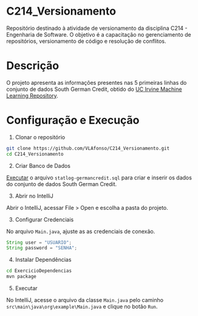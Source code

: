 # C214_Versionamento
Repositório destinado à atividade de versionamento da disciplina C214 - Engenharia de Software.
O objetivo é a capacitação no gerenciamento de repositórios, versionamento de código e resolução de conflitos.

# Descrição
O projeto apresenta as informações presentes nas 5 primeiras linhas do conjunto de dados South German Credit, obtido do [UC Irvine Machine Learning Repository](https://archive.ics.uci.edu/dataset/573/south+german+credit+update).

# Configuração e Execução
1. Clonar o repositório
```bash
git clone https://github.com/VLAfonso/C214_Versionamento.git
cd C214_Versionamento
```
2. Criar Banco de Dados

[Executar](statlog-germancredit.sql) o arquivo `statlog-germancredit.sql` para criar e inserir os dados do conjunto de dados South German Credit.

3. Abrir no IntelliJ

Abrir o IntelliJ, acessar File > Open e escolha a pasta do projeto.

3. Configurar Credenciais

No arquivo `Main.java`, ajuste as as credenciais de conexão.
```Java
String user = "USUARIO";
String password = "SENHA";
```

4. Instalar Dependências
```bash
cd ExercicioDependencias
mvn package
```
5. Executar

No IntelliJ, acesse o arquivo da classe `Main.java` pelo caminho `src\main\java\org\example\Main.java` e clique no botão `Run`.
